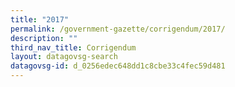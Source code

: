 ```yaml
---
title: "2017"
permalink: /government-gazette/corrigendum/2017/
description: ""
third_nav_title: Corrigendum
layout: datagovsg-search
datagovsg-id: d_0256edec648dd1c8cbe33c4fec59d481
---
```

